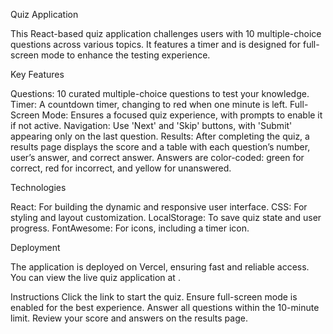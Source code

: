 Quiz Application

This React-based quiz application challenges users with 10 multiple-choice questions across various topics. It features a timer and is designed for full-screen mode to enhance the testing experience.

Key Features

Questions: 10 curated multiple-choice questions to test your knowledge.
Timer: A countdown timer, changing to red when one minute is left.
Full-Screen Mode: Ensures a focused quiz experience, with prompts to enable it if not active.
Navigation: Use 'Next' and 'Skip' buttons, with 'Submit' appearing only on the last question.
Results: After completing the quiz, a results page displays the score and a table with each question’s number, user’s answer, and correct answer. Answers are color-coded: green for correct, red for incorrect, and yellow for unanswered.

Technologies

React: For building the dynamic and responsive user interface.
CSS: For styling and layout customization.
LocalStorage: To save quiz state and user progress.
FontAwesome: For icons, including a timer icon.

Deployment

The application is deployed on Vercel, ensuring fast and reliable access. You can view the live quiz application at .

Instructions
Click the link to start the quiz.
Ensure full-screen mode is enabled for the best experience.
Answer all questions within the 10-minute limit.
Review your score and answers on the results page.
